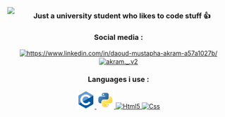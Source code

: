 <p align= "center">
  <img align="left"  src="https://i.ibb.co/7NxnGCg/Le-Akram.jpg" />
  <h3 align="center">Just a university student who likes to code stuff 👍 </h3>
  <h3 align="center">Social media :</h3>
  <p align="center">
    <a href="https://linkedin.com/in/https://www.linkedin.com/in/daoud-mustapha-akram-a57a1027b/" target="blank"><img align="center" src="https://raw.githubusercontent.com/rahuldkjain/github-profile-readme-generator/master/src/images/icons/Social/linked-in-alt.svg"             alt="https://www.linkedin.com/in/daoud-mustapha-akram-a57a1027b/" height="30" width="40" /></a>
    <a href="https://instagram.com/akram._.v2" target="blank"><img align="center" src="https://raw.githubusercontent.com/rahuldkjain/github-profile-readme-generator/master/src/images/icons/Social/instagram.svg" alt="akram._.v2" height="30" width="40" /></a>
</p>

<h3 align="center">Languages i use :</h3>
<p align="center"> <a href="https://www.cprogramming.com/" target="_blank" rel="noreferrer"> <img src="https://raw.githubusercontent.com/devicons/devicon/master/icons/c/c-original.svg" alt="c" width="40" height="40"/> </a> <a href="https://www.python.org" target="_blank" rel="noreferrer"> <img src="https://raw.githubusercontent.com/devicons/devicon/master/icons/python/python-original.svg" alt="python" width="40" height="40"/></a><a href="https://www.w3.org/html/" target="_blank"> <img src="https://img.icons8.com/color/144/000000/html-5--v1.png" alt="Html5" width="40" height="40"/> </a><a href="https://www.w3schools.com/css/" target="_blank"> <img src="https://img.icons8.com/color/150/000000/css3.png" alt="Css" width="40" height="40"/> </a> </p>


  
</p>


